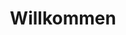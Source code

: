 ---
title: Willkommen

description: Benötigen Sie eine Unterkunft? Wir haben neue, moderne Apartments mitten im Zentrum von Balestrand. Balkone mit fantastischem Blick auf den Fjord. Einfacher Zugang. Fertig möbliert, mit voll ausgestatteter Küche und Bad. Perfekt für diejenigen, die mehr Freiheit wollen.

intro: Benötigen Sie eine Unterkunft? Wir haben neue, moderne Apartments mitten im Zentrum von Balestrand. Balkone mit fantastischem Blick auf den Fjord. Einfacher Zugang. Fertig möbliert, mit voll ausgestatteter Küche und Bad. Perfekt für diejenigen, die mehr Freiheit wollen.

intro_button: Alle Wohnungen anzeigen

images:
- /images/IMG_6391.jpeg
- /images/IMG_6377.jpeg
- /images/IMG_6377.jpeg
- /images/IMG_6248.jpg
- /images/jetski.jpg

items:
- title: Vermietung
  image: 
      src: /images/IMG_9845-HDR-492x277.jpg
      alt: ""
  text: Wir vermieten Apartments und Jetskis  im Zentrum von Balestrand. Perfekt für kurze Tagesausflüge in die Umgebung.
  link:
    href: /de/utleie
    text: Mehr Informationen

- title: Aktivitäten
  image: 
      src: /images/IMG_6248-492x277.jpg
      alt: ""
  text: Balestrand hat Ihnen als Besucher viel zu bieten. Ob Sie alleine oder in einer Gruppe reisen. Es gibt eine Menge zur Auswahl.
  link:
    text: Aktivitäten in Balestrand 
    href: /de/aktiviteter

---